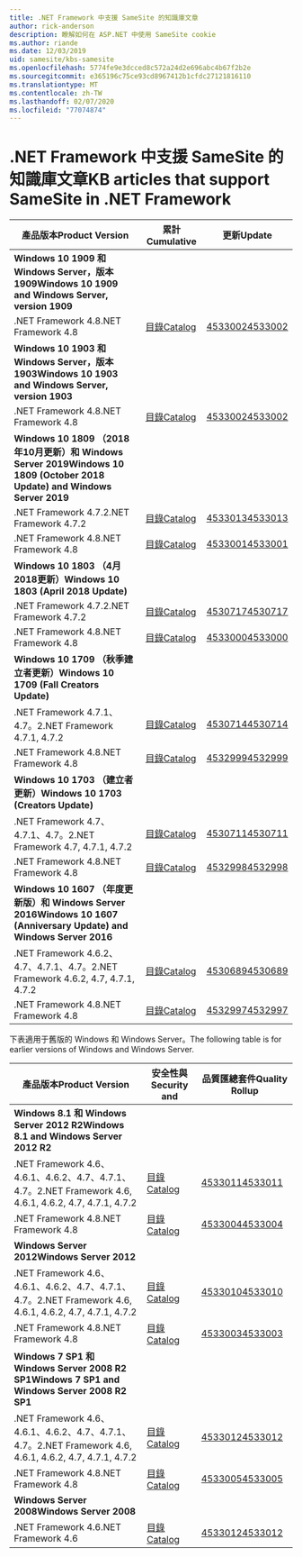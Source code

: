 ```yaml
---
title: .NET Framework 中支援 SameSite 的知識庫文章
author: rick-anderson
description: 瞭解如何在 ASP.NET 中使用 SameSite cookie
ms.author: riande
ms.date: 12/03/2019
uid: samesite/kbs-samesite
ms.openlocfilehash: 5774fe9e3dcced8c572a24d2e696abc4b67f2b2e
ms.sourcegitcommit: e365196c75ce93cd8967412b1cfdc27121816110
ms.translationtype: MT
ms.contentlocale: zh-TW
ms.lasthandoff: 02/07/2020
ms.locfileid: "77074874"
---
```

# <a name="kb-articles-that-support-samesite-in-net-framework"></a><span data-ttu-id="8bb1d-103">.NET Framework 中支援 SameSite 的知識庫文章</span><span class="sxs-lookup"><span data-stu-id="8bb1d-103">KB articles that support SameSite in .NET Framework</span></span>

| <span data-ttu-id="8bb1d-104">產品版本</span><span class="sxs-lookup"><span data-stu-id="8bb1d-104">Product Version</span></span> | <span data-ttu-id="8bb1d-105">累計</span><span class="sxs-lookup"><span data-stu-id="8bb1d-105">Cumulative</span></span> | <span data-ttu-id="8bb1d-106">更新</span><span class="sxs-lookup"><span data-stu-id="8bb1d-106">Update</span></span> |
| ------------- | ------------- | --- |
| <span data-ttu-id="8bb1d-107">**Windows 10 1909 和 Windows Server，版本1909**</span><span class="sxs-lookup"><span data-stu-id="8bb1d-107">**Windows 10 1909 and Windows Server, version 1909**</span></span> | | |
| <span data-ttu-id="8bb1d-108">.NET Framework 4.8</span><span class="sxs-lookup"><span data-stu-id="8bb1d-108">.NET Framework 4.8</span></span>  | [<span data-ttu-id="8bb1d-109">目錄</span><span class="sxs-lookup"><span data-stu-id="8bb1d-109">Catalog</span></span>](https://www.catalog.update.microsoft.com/Search.aspx?q=4533002)  | [<span data-ttu-id="8bb1d-110">4533002</span><span class="sxs-lookup"><span data-stu-id="8bb1d-110">4533002</span></span>](https://support.microsoft.com/en-us/help/4533002) |
| <span data-ttu-id="8bb1d-111">**Windows 10 1903 和 Windows Server，版本1903**</span><span class="sxs-lookup"><span data-stu-id="8bb1d-111">**Windows 10 1903 and Windows Server, version 1903**</span></span> | | |
| <span data-ttu-id="8bb1d-112">.NET Framework 4.8</span><span class="sxs-lookup"><span data-stu-id="8bb1d-112">.NET Framework 4.8</span></span>  | [<span data-ttu-id="8bb1d-113">目錄</span><span class="sxs-lookup"><span data-stu-id="8bb1d-113">Catalog</span></span>](https://www.catalog.update.microsoft.com/Search.aspx?q=4533002)  | [<span data-ttu-id="8bb1d-114">4533002</span><span class="sxs-lookup"><span data-stu-id="8bb1d-114">4533002</span></span>](https://support.microsoft.com/en-us/help/4533002) |
| <span data-ttu-id="8bb1d-115">**Windows 10 1809 （2018年10月更新）和 Windows Server 2019**</span><span class="sxs-lookup"><span data-stu-id="8bb1d-115">**Windows 10 1809 (October 2018 Update) and Windows Server 2019**</span></span> | |
| <span data-ttu-id="8bb1d-116">.NET Framework 4.7.2</span><span class="sxs-lookup"><span data-stu-id="8bb1d-116">.NET Framework 4.7.2</span></span>  | [<span data-ttu-id="8bb1d-117">目錄</span><span class="sxs-lookup"><span data-stu-id="8bb1d-117">Catalog</span></span>](https://www.catalog.update.microsoft.com/Search.aspx?q=4533013)  | [<span data-ttu-id="8bb1d-118">4533013</span><span class="sxs-lookup"><span data-stu-id="8bb1d-118">4533013</span></span>](https://support.microsoft.com/en-us/help/4533013) |
| <span data-ttu-id="8bb1d-119">.NET Framework 4.8</span><span class="sxs-lookup"><span data-stu-id="8bb1d-119">.NET Framework 4.8</span></span>  | [<span data-ttu-id="8bb1d-120">目錄</span><span class="sxs-lookup"><span data-stu-id="8bb1d-120">Catalog</span></span>](https://www.catalog.update.microsoft.com/Search.aspx?q=4533001)  | [<span data-ttu-id="8bb1d-121">4533001</span><span class="sxs-lookup"><span data-stu-id="8bb1d-121">4533001</span></span>](https://support.microsoft.com/en-us/help/4533001) |
| <span data-ttu-id="8bb1d-122">**Windows 10 1803 （4月2018更新）**</span><span class="sxs-lookup"><span data-stu-id="8bb1d-122">**Windows 10 1803 (April 2018 Update)**</span></span> | |
| <span data-ttu-id="8bb1d-123">.NET Framework 4.7.2</span><span class="sxs-lookup"><span data-stu-id="8bb1d-123">.NET Framework 4.7.2</span></span>  | [<span data-ttu-id="8bb1d-124">目錄</span><span class="sxs-lookup"><span data-stu-id="8bb1d-124">Catalog</span></span>](https://www.catalog.update.microsoft.com/Search.aspx?q=4530717)  | [<span data-ttu-id="8bb1d-125">4530717</span><span class="sxs-lookup"><span data-stu-id="8bb1d-125">4530717</span></span>](https://support.microsoft.com/en-us/help/4530717) |
| <span data-ttu-id="8bb1d-126">.NET Framework 4.8</span><span class="sxs-lookup"><span data-stu-id="8bb1d-126">.NET Framework 4.8</span></span>  | [<span data-ttu-id="8bb1d-127">目錄</span><span class="sxs-lookup"><span data-stu-id="8bb1d-127">Catalog</span></span>](https://www.catalog.update.microsoft.com/Search.aspx?q=4533000)  | [<span data-ttu-id="8bb1d-128">4533000</span><span class="sxs-lookup"><span data-stu-id="8bb1d-128">4533000</span></span>](https://support.microsoft.com/en-us/help/4533000) |
| <span data-ttu-id="8bb1d-129">**Windows 10 1709 （秋季建立者更新）**</span><span class="sxs-lookup"><span data-stu-id="8bb1d-129">**Windows 10 1709 (Fall Creators Update)**</span></span> | |
| <span data-ttu-id="8bb1d-130">.NET Framework 4.7.1、4.7。2</span><span class="sxs-lookup"><span data-stu-id="8bb1d-130">.NET Framework 4.7.1, 4.7.2</span></span>  | [<span data-ttu-id="8bb1d-131">目錄</span><span class="sxs-lookup"><span data-stu-id="8bb1d-131">Catalog</span></span>](https://www.catalog.update.microsoft.com/Search.aspx?q=4530714)  | [<span data-ttu-id="8bb1d-132">4530714</span><span class="sxs-lookup"><span data-stu-id="8bb1d-132">4530714</span></span>](https://support.microsoft.com/en-us/help/4530714) |
| <span data-ttu-id="8bb1d-133">.NET Framework 4.8</span><span class="sxs-lookup"><span data-stu-id="8bb1d-133">.NET Framework 4.8</span></span>  | [<span data-ttu-id="8bb1d-134">目錄</span><span class="sxs-lookup"><span data-stu-id="8bb1d-134">Catalog</span></span>](https://www.catalog.update.microsoft.com/Search.aspx?q=4532999)  | [<span data-ttu-id="8bb1d-135">4532999</span><span class="sxs-lookup"><span data-stu-id="8bb1d-135">4532999</span></span>](https://support.microsoft.com/en-us/help/4532999) |
| <span data-ttu-id="8bb1d-136">**Windows 10 1703 （建立者更新）**</span><span class="sxs-lookup"><span data-stu-id="8bb1d-136">**Windows 10 1703 (Creators Update)**</span></span> | |
| <span data-ttu-id="8bb1d-137">.NET Framework 4.7、4.7.1、4.7。2</span><span class="sxs-lookup"><span data-stu-id="8bb1d-137">.NET Framework 4.7, 4.7.1, 4.7.2</span></span>  | [<span data-ttu-id="8bb1d-138">目錄</span><span class="sxs-lookup"><span data-stu-id="8bb1d-138">Catalog</span></span>](https://www.catalog.update.microsoft.com/Search.aspx?q=4530711)  | [<span data-ttu-id="8bb1d-139">4530711</span><span class="sxs-lookup"><span data-stu-id="8bb1d-139">4530711</span></span>](https://support.microsoft.com/en-us/help/4530711) |
| <span data-ttu-id="8bb1d-140">.NET Framework 4.8</span><span class="sxs-lookup"><span data-stu-id="8bb1d-140">.NET Framework 4.8</span></span>  | [<span data-ttu-id="8bb1d-141">目錄</span><span class="sxs-lookup"><span data-stu-id="8bb1d-141">Catalog</span></span>](https://www.catalog.update.microsoft.com/Search.aspx?q=4532998)  | [<span data-ttu-id="8bb1d-142">4532998</span><span class="sxs-lookup"><span data-stu-id="8bb1d-142">4532998</span></span>](https://support.microsoft.com/en-us/help/4532998) |
| <span data-ttu-id="8bb1d-143">**Windows 10 1607 （年度更新版）和 Windows Server 2016**</span><span class="sxs-lookup"><span data-stu-id="8bb1d-143">**Windows 10 1607 (Anniversary Update) and Windows Server 2016**</span></span> | |
| <span data-ttu-id="8bb1d-144">.NET Framework 4.6.2、4.7、4.7.1、4.7。2</span><span class="sxs-lookup"><span data-stu-id="8bb1d-144">.NET Framework 4.6.2, 4.7, 4.7.1, 4.7.2</span></span> | [<span data-ttu-id="8bb1d-145">目錄</span><span class="sxs-lookup"><span data-stu-id="8bb1d-145">Catalog</span></span>](https://www.catalog.update.microsoft.com/Search.aspx?q=4530689)  | [<span data-ttu-id="8bb1d-146">4530689</span><span class="sxs-lookup"><span data-stu-id="8bb1d-146">4530689</span></span>](https://support.microsoft.com/en-us/help/4530689) |
| <span data-ttu-id="8bb1d-147">.NET Framework 4.8</span><span class="sxs-lookup"><span data-stu-id="8bb1d-147">.NET Framework 4.8</span></span>  | [<span data-ttu-id="8bb1d-148">目錄</span><span class="sxs-lookup"><span data-stu-id="8bb1d-148">Catalog</span></span>](https://www.catalog.update.microsoft.com/Search.aspx?q=4532997)  | [<span data-ttu-id="8bb1d-149">4532997</span><span class="sxs-lookup"><span data-stu-id="8bb1d-149">4532997</span></span>](https://support.microsoft.com/en-us/help/4532997) |

<span data-ttu-id="8bb1d-150">下表適用于舊版的 Windows 和 Windows Server。</span><span class="sxs-lookup"><span data-stu-id="8bb1d-150">The following table is for earlier versions of Windows and Windows Server.</span></span>

| <span data-ttu-id="8bb1d-151">產品版本</span><span class="sxs-lookup"><span data-stu-id="8bb1d-151">Product Version</span></span> | <span data-ttu-id="8bb1d-152">安全性與</span><span class="sxs-lookup"><span data-stu-id="8bb1d-152">Security and</span></span> | <span data-ttu-id="8bb1d-153">品質匯總套件</span><span class="sxs-lookup"><span data-stu-id="8bb1d-153">Quality Rollup</span></span> |
| ------------- | ------------- | --- |
| <span data-ttu-id="8bb1d-154">**Windows 8.1 和 Windows Server 2012 R2**</span><span class="sxs-lookup"><span data-stu-id="8bb1d-154">**Windows 8.1 and Windows Server 2012 R2**</span></span> | |
| <span data-ttu-id="8bb1d-155">.NET Framework 4.6、4.6.1、4.6.2、4.7、4.7.1、4.7。2</span><span class="sxs-lookup"><span data-stu-id="8bb1d-155">.NET Framework 4.6, 4.6.1, 4.6.2, 4.7, 4.7.1, 4.7.2</span></span> | [<span data-ttu-id="8bb1d-156">目錄</span><span class="sxs-lookup"><span data-stu-id="8bb1d-156">Catalog</span></span>](https://www.catalog.update.microsoft.com/Search.aspx?q=4533011)  | [<span data-ttu-id="8bb1d-157">4533011</span><span class="sxs-lookup"><span data-stu-id="8bb1d-157">4533011</span></span>](https://support.microsoft.com/en-us/help/4533011) |
| <span data-ttu-id="8bb1d-158">.NET Framework 4.8</span><span class="sxs-lookup"><span data-stu-id="8bb1d-158">.NET Framework 4.8</span></span>  | [<span data-ttu-id="8bb1d-159">目錄</span><span class="sxs-lookup"><span data-stu-id="8bb1d-159">Catalog</span></span>](https://www.catalog.update.microsoft.com/Search.aspx?q=4533004)  | [<span data-ttu-id="8bb1d-160">4533004</span><span class="sxs-lookup"><span data-stu-id="8bb1d-160">4533004</span></span>](https://support.microsoft.com/en-us/help/4533004) |
| <span data-ttu-id="8bb1d-161">**Windows Server 2012**</span><span class="sxs-lookup"><span data-stu-id="8bb1d-161">**Windows Server 2012**</span></span> | |
| <span data-ttu-id="8bb1d-162">.NET Framework 4.6、4.6.1、4.6.2、4.7、4.7.1、4.7。2</span><span class="sxs-lookup"><span data-stu-id="8bb1d-162">.NET Framework 4.6, 4.6.1, 4.6.2, 4.7, 4.7.1, 4.7.2</span></span> | [<span data-ttu-id="8bb1d-163">目錄</span><span class="sxs-lookup"><span data-stu-id="8bb1d-163">Catalog</span></span>](https://www.catalog.update.microsoft.com/Search.aspx?q=4533010)  | [<span data-ttu-id="8bb1d-164">4533010</span><span class="sxs-lookup"><span data-stu-id="8bb1d-164">4533010</span></span>](https://support.microsoft.com/en-us/help/4533010) |
| <span data-ttu-id="8bb1d-165">.NET Framework 4.8</span><span class="sxs-lookup"><span data-stu-id="8bb1d-165">.NET Framework 4.8</span></span>  | [<span data-ttu-id="8bb1d-166">目錄</span><span class="sxs-lookup"><span data-stu-id="8bb1d-166">Catalog</span></span>](https://www.catalog.update.microsoft.com/Search.aspx?q=4533003)  | [<span data-ttu-id="8bb1d-167">4533003</span><span class="sxs-lookup"><span data-stu-id="8bb1d-167">4533003</span></span>](https://support.microsoft.com/en-us/help/4533003) |
| <span data-ttu-id="8bb1d-168">**Windows 7 SP1 和 Windows Server 2008 R2 SP1**</span><span class="sxs-lookup"><span data-stu-id="8bb1d-168">**Windows 7 SP1 and Windows Server 2008 R2 SP1**</span></span> | |
| <span data-ttu-id="8bb1d-169">.NET Framework 4.6、4.6.1、4.6.2、4.7、4.7.1、4.7。2</span><span class="sxs-lookup"><span data-stu-id="8bb1d-169">.NET Framework 4.6, 4.6.1, 4.6.2, 4.7, 4.7.1, 4.7.2</span></span> | [<span data-ttu-id="8bb1d-170">目錄</span><span class="sxs-lookup"><span data-stu-id="8bb1d-170">Catalog</span></span>](https://www.catalog.update.microsoft.com/Search.aspx?q=4533012)  | [<span data-ttu-id="8bb1d-171">4533012</span><span class="sxs-lookup"><span data-stu-id="8bb1d-171">4533012</span></span>](https://support.microsoft.com/en-us/help/4533012) |
| <span data-ttu-id="8bb1d-172">.NET Framework 4.8</span><span class="sxs-lookup"><span data-stu-id="8bb1d-172">.NET Framework 4.8</span></span>  | [<span data-ttu-id="8bb1d-173">目錄</span><span class="sxs-lookup"><span data-stu-id="8bb1d-173">Catalog</span></span>](https://www.catalog.update.microsoft.com/Search.aspx?q=4533005)  | [<span data-ttu-id="8bb1d-174">4533005</span><span class="sxs-lookup"><span data-stu-id="8bb1d-174">4533005</span></span>](https://support.microsoft.com/en-us/help/4533005) |
| <span data-ttu-id="8bb1d-175">**Windows Server 2008**</span><span class="sxs-lookup"><span data-stu-id="8bb1d-175">**Windows Server 2008**</span></span> | |
| <span data-ttu-id="8bb1d-176">.NET Framework 4.6</span><span class="sxs-lookup"><span data-stu-id="8bb1d-176">.NET Framework 4.6</span></span>  | [<span data-ttu-id="8bb1d-177">目錄</span><span class="sxs-lookup"><span data-stu-id="8bb1d-177">Catalog</span></span>](https://www.catalog.update.microsoft.com/Search.aspx?q=4533012)  | [<span data-ttu-id="8bb1d-178">4533012</span><span class="sxs-lookup"><span data-stu-id="8bb1d-178">4533012</span></span>](https://support.microsoft.com/en-us/help/4533012) |